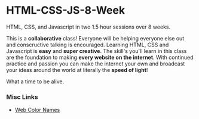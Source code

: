 # HTML-CSS-JS-8-Week
HTML, CSS, and Javascript in two 1.5 hour sessions over 8 weeks.

This is a __collaborative__ class! Everyone will be helping everyone else out and conscructive talking is encouraged. Learning HTML, CSS and Javascript is __easy__ and __super creative__. The skill's you'll learn in this class are the foundation to making __every website on the internet__. With continued practice and passion you can make the internet your own and broadcast your ideas around the world at literally the __speed of light__!

What a time to be alive.


### Misc Links
 - [Web Color Names](http://html-color-codes.info/color-names/)
